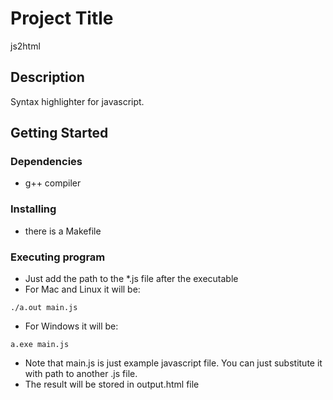 # Project Title

js2html

## Description

Syntax highlighter for javascript.

## Getting Started

### Dependencies

* g++ compiler

### Installing

* there is a Makefile

### Executing program

* Just add the path to the *.js file after the executable
* For Mac and Linux it will be:
```
./a.out main.js
```
* For Windows it will be:
```
a.exe main.js
```
* Note that main.js is just example javascript file. You can just substitute it with path to another .js file.
* The result will be stored in output.html file